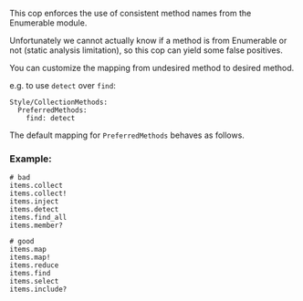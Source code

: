 This cop enforces the use of consistent method names
from the Enumerable module.

Unfortunately we cannot actually know if a method is from
Enumerable or not (static analysis limitation), so this cop
can yield some false positives.

You can customize the mapping from undesired method to desired method.

e.g. to use `detect` over `find`:

    Style/CollectionMethods:
      PreferredMethods:
        find: detect

The default mapping for `PreferredMethods` behaves as follows.

### Example:
    # bad
    items.collect
    items.collect!
    items.inject
    items.detect
    items.find_all
    items.member?

    # good
    items.map
    items.map!
    items.reduce
    items.find
    items.select
    items.include?
